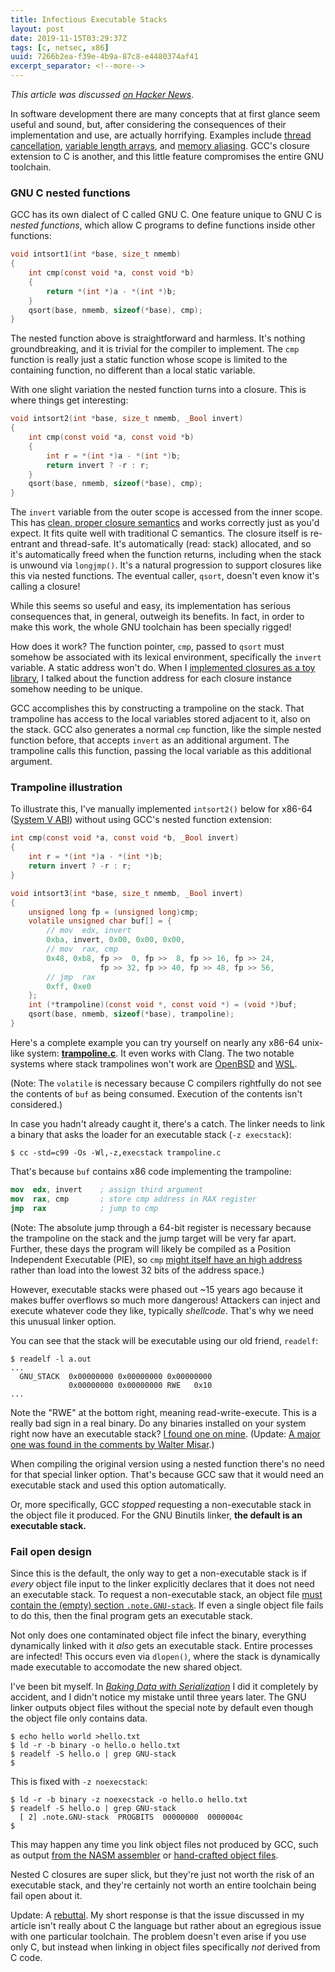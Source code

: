 ```yaml
---
title: Infectious Executable Stacks
layout: post
date: 2019-11-15T03:29:37Z
tags: [c, netsec, x86]
uuid: 7266b2ea-f39e-4b9a-87c8-e4480374af41
excerpt_separator: <!--more-->
---
```


*This article was discussed [on Hacker News][hn]*.

In software development there are many concepts that at first glance
seem useful and sound, but, after considering the consequences of their
implementation and use, are actually horrifying. Examples include
[thread cancellation][thr], [variable length arrays][vla], and [memory
aliasing][alias]. GCC's closure extension to C is another, and this
little feature compromises the entire GNU toolchain.

<!--more-->

### GNU C nested functions

GCC has its own dialect of C called GNU C. One feature unique to GNU C
is *nested functions*, which allow C programs to define functions inside
other functions:

```c
void intsort1(int *base, size_t nmemb)
{
    int cmp(const void *a, const void *b)
    {
        return *(int *)a - *(int *)b;
    }
    qsort(base, nmemb, sizeof(*base), cmp);
}
```

The nested function above is straightforward and harmless. It's nothing
groundbreaking, and it is trivial for the compiler to implement. The
`cmp` function is really just a static function whose scope is limited
to the containing function, no different than a local static variable.

With one slight variation the nested function turns into a closure. This
is where things get interesting:

```c
void intsort2(int *base, size_t nmemb, _Bool invert)
{
    int cmp(const void *a, const void *b)
    {
        int r = *(int *)a - *(int *)b;
        return invert ? -r : r;
    }
    qsort(base, nmemb, sizeof(*base), cmp);
}
```

The `invert` variable from the outer scope is accessed from the inner
scope. This has [clean, proper closure semantics][php] and works
correctly just as you'd expect. It fits quite well with traditional C
semantics. The closure itself is re-entrant and thread-safe. It's
automatically (read: stack) allocated, and so it's automatically freed
when the function returns, including when the stack is unwound via
`longjmp()`. It's a natural progression to support closures like this
via nested functions. The eventual caller, `qsort`, doesn't even know
it's calling a closure!

While this seems so useful and easy, its implementation has serious
consequences that, in general, outweigh its benefits. In fact, in order
to make this work, the whole GNU toolchain has been specially rigged!

How does it work? The function pointer, `cmp`, passed to `qsort` must
somehow be associated with its lexical environment, specifically the
`invert` variable. A static address won't do. When I [implemented
closures as a toy library][lib], I talked about the function address for
each closure instance somehow needing to be unique.

GCC accomplishes this by constructing a trampoline on the stack. That
trampoline has access to the local variables stored adjacent to it, also
on the stack. GCC also generates a normal `cmp` function, like the
simple nested function before, that accepts `invert` as an additional
argument. The trampoline calls this function, passing the local variable
as this additional argument.

### Trampoline illustration

To illustrate this, I've manually implemented `intsort2()` below for
x86-64 ([System V ABI][sysv]) without using GCC's nested function
extension:

```c
int cmp(const void *a, const void *b, _Bool invert)
{
    int r = *(int *)a - *(int *)b;
    return invert ? -r : r;
}

void intsort3(int *base, size_t nmemb, _Bool invert)
{
    unsigned long fp = (unsigned long)cmp;
    volatile unsigned char buf[] = {
        // mov  edx, invert
        0xba, invert, 0x00, 0x00, 0x00,
        // mov  rax, cmp
        0x48, 0xb8, fp >>  0, fp >>  8, fp >> 16, fp >> 24,
                    fp >> 32, fp >> 40, fp >> 48, fp >> 56,
        // jmp  rax
        0xff, 0xe0
    };
    int (*trampoline)(const void *, const void *) = (void *)buf;
    qsort(base, nmemb, sizeof(*base), trampoline);
}
```

Here's a complete example you can try yourself on nearly any x86-64
unix-like system: [**trampoline.c**][dl]. It even works with Clang. The
two notable systems where stack trampolines won't work are
[OpenBSD][tedu] and [WSL][wsl].

(Note: The `volatile` is necessary because C compilers rightfully do
not see the contents of `buf` as being consumed. Execution of the
contents isn't considered.)

In case you hadn't already caught it, there's a catch. The linker needs
to link a binary that asks the loader for an executable stack (`-z
execstack`):

    $ cc -std=c99 -Os -Wl,-z,execstack trampoline.c

That's because `buf` contains x86 code implementing the trampoline:

```nasm
mov  edx, invert    ; assign third argument
mov  rax, cmp       ; store cmp address in RAX register
jmp  rax            ; jump to cmp
```

(Note: The absolute jump through a 64-bit register is necessary because
the trampoline on the stack and the jump target will be very far apart.
Further, these days the program will likely be compiled as a Position
Independent Executable (PIE), so `cmp` [might itself have an high
address][mm] rather than load into the lowest 32 bits of the address
space.)

However, executable stacks were phased out ~15 years ago because it
makes buffer overflows so much more dangerous! Attackers can inject
and execute whatever code they like, typically *shellcode*. That's why
we need this unusual linker option.

You can see that the stack will be executable using our old friend,
`readelf`:

    $ readelf -l a.out
    ...
      GNU_STACK  0x00000000 0x00000000 0x00000000
                 0x00000000 0x00000000 RWE   0x10
    ...

Note the "RWE" at the bottom right, meaning read-write-execute. This is
a really bad sign in a real binary. Do any binaries installed on your
system right now have an executable stack? [I found one on mine][mupdf].
(Update: [A major one was found in the comments by Walter Misar][qt].)

When compiling the original version using a nested function there's no
need for that special linker option. That's because GCC saw that it
would need an executable stack and used this option automatically.

Or, more specifically, GCC *stopped* requesting a non-executable stack
in the object file it produced. For the GNU Binutils linker, **the
default is an executable stack.**

### Fail open design

Since this is the default, the only way to get a non-executable stack is
if *every* object file input to the linker explicitly declares that it
does not need an executable stack. To request a non-executable stack, an
object file [must contain the (empty) section `.note.GNU-stack`][lance].
If even a single object file fails to do this, then the final program
gets an executable stack.

Not only does one contaminated object file infect the binary, everything
dynamically linked with it *also* gets an executable stack. Entire
processes are infected! This occurs even via `dlopen()`, where the stack
is dynamically made executable to accomodate the new shared object.

I've been bit myself. In [*Baking Data with Serialization*][bake] I did
it completely by accident, and I didn't notice my mistake until three
years later. The GNU linker outputs object files without the special
note by default even though the object file only contains data.

    $ echo hello world >hello.txt
    $ ld -r -b binary -o hello.o hello.txt
    $ readelf -S hello.o | grep GNU-stack
    $

This is fixed with `-z noexecstack`:

    $ ld -r -b binary -z noexecstack -o hello.o hello.txt
    $ readelf -S hello.o | grep GNU-stack
      [ 2] .note.GNU-stack  PROGBITS  00000000  0000004c
    $

This may happen any time you link object files not produced by GCC, such
as output [from the NASM assembler][nasm] or [hand-crafted object
files][needle].

Nested C closures are super slick, but they're just not worth the risk
of an executable stack, and they're certainly not worth an entire
toolchain being fail open about it.

Update: A [rebuttal][rebuttal]. My short response is that the issue
discussed in my article isn't really about C the language but rather
about an egregious issue with one particular toolchain. The problem
doesn't even arise if you use only C, but instead when linking in object
files specifically *not* derived from C code.


[alias]: /blog/2018/07/20/#strict-aliasing
[bake]: /blog/2016/11/15/
[dl]: /download/trampoline.c
[hn]: https://news.ycombinator.com/item?id=21553882
[lance]: https://www.airs.com/blog/archives/518
[lib]: /blog/2017/01/08/
[mm]: https://eli.thegreenplace.net/2012/01/03/understanding-the-x64-code-models
[mupdf]: https://bugs.debian.org/cgi-bin/bugreport.cgi?bug=944817
[nasm]: /blog/2015/04/19/
[needle]: /blog/2016/11/17/
[php]: /blog/2019/09/25/
[qt]: https://bugs.debian.org/cgi-bin/bugreport.cgi?bug=944971
[rebuttal]: http://verisimilitudes.net/2019-11-21
[sysv]: https://wiki.osdev.org/System_V_ABI
[tedu]: https://marc.info/?l=openbsd-cvs&m=149606868308439&w=2
[thr]: https://lwn.net/Articles/683118/
[vla]: /blog/2019/10/27/
[wsl]: https://github.com/microsoft/WSL/issues/286
